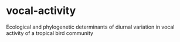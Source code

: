 # vocal-activity
 Ecological and phylogenetic determinants of diurnal variation in vocal activity of a tropical bird community
